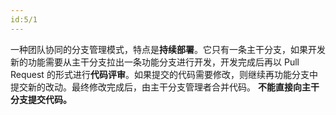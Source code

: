 ```yaml
---
id:5/1
---
```


一种团队协同的分支管理模式，特点是**持续部署**。它只有一条主干分支，如果开发新的功能需要从主干分支拉出一条功能分支进行开发，开发完成后再以 Pull Request 的形式进行**代码评审**。如果提交的代码需要修改，则继续再功能分支中提交新的改动。最终修改完成后，由主干分支管理者合并代码。
**不能直接向主干分支提交代码。**